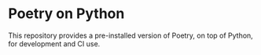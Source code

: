 Poetry on Python
================
This repository provides a pre-installed version of Poetry, on top of Python, for development and CI use.
